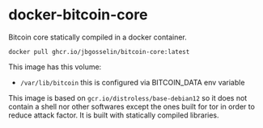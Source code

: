 # docker-bitcoin-core

Bitcoin core statically compiled in a docker container.

`docker pull ghcr.io/jbgosselin/bitcoin-core:latest`

This image has this volume:
- `/var/lib/bitcoin` this is configured via BITCOIN_DATA env variable

This image is based on `gcr.io/distroless/base-debian12` so it does not contain a shell
nor other softwares except the ones built for tor in order to reduce attack factor.
It is built with statically compiled libraries.

